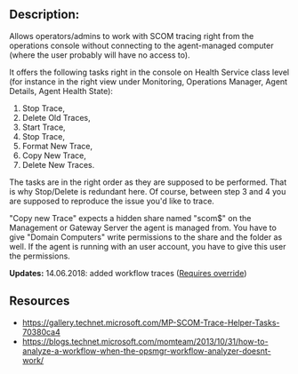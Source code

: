 ## Description:

Allows operators/admins to work with SCOM tracing right from the operations console without connecting to the agent-managed computer (where the user probably will have no access to).

It offers the following tasks right in the console on Health Service class level (for instance in the right view under Monitoring, Operations Manager, Agent Details, Agent Health State): 
1. Stop Trace, 
2. Delete Old Traces, 
3. Start Trace, 
4. Stop Trace, 
5. Format New Trace, 
6. Copy New Trace, 
7. Delete New Traces.  

The tasks are in the right order as they are supposed to be performed. That is why Stop/Delete is redundant here. Of course, between step 3 and 4 you are supposed to reproduce the issue you'd like to trace.

"Copy new Trace" expects a hidden share named "scom$" on the Management or Gateway Server the agent is managed from. You have to give "Domain Computers" write permissions to the share and the folder as well. If the agent is running with an user account, you have to give this user the permissions.

**Updates:**
14.06.2018: added workflow traces ([Requires override](https://blogs.technet.microsoft.com/momteam/2013/10/31/how-to-analyze-a-workflow-when-the-opsmgr-workflow-analyzer-doesnt-work/))


## Resources

*   https://gallery.technet.microsoft.com/MP-SCOM-Trace-Helper-Tasks-70380ca4
*   https://blogs.technet.microsoft.com/momteam/2013/10/31/how-to-analyze-a-workflow-when-the-opsmgr-workflow-analyzer-doesnt-work/
